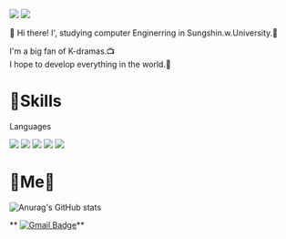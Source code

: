 <img src="https://img.shields.io/badge/Blog-FF4154?style=flat-square&logo=Undertale&logoColor=white"/></a>
<img src="https://img.shields.io/badge/Gmail-EA4335?style=flat-square&logo=Gmail&logoColor=white"/>

👩 Hi there! I', studying computer Enginerring in Sungshin.w.University.💜 

I'm a big fan of K-dramas.📺   
I hope to develop everything in the world.🎇

# 💪Skills

Languages


<img src="https://img.shields.io/badge/C++-00599?style=flat-square&logo=C%2B%2B&logoColor=white"/></a>
<img src="https://img.shields.io/badge/Java-007396?style=flat-square&logo=Java&logoColor=white"/></a>
<img src="https://img.shields.io/badge/Python-3776AB?style=flat-square&logo=Python&logoColor=white"/></a>
<img src="https://img.shields.io/badge/Node.js-339933?style=flat-square&logo=Node.js&logoColor=white"/></a>
<img src="https://img.shields.io/badge/Spring-6DB33F?style=flat-square&logo=Spring&logoColor=white"/></a>

# 💎Me💎

![Anurag's GitHub stats](https://github-readme-stats.vercel.app/api?username=jhsong76&show_icons=true&theme=default)

 ** [![Gmail Badge](https://img.shields.io/badge/Gmail-d14836?style=flat-square&logo=Gmail&logoColor=white&link=mailto:20190976@sungshin.ac.kr)](mailto:20190976@sungshin.ac.kr)**
	
<!--
**jhsong76/jhsong76** is a ✨ _special_ ✨ repository because its `README.md` (this file) appears on your GitHub profile.

Here are some ideas to get you started:

- 🔭 I’m currently working on ...
- 🌱 I’m currently learning ...
- 👯 I’m looking to collaborate on ...
- 🤔 I’m looking for help with ...
- 💬 Ask me about ...
- 📫 How to reach me: ...
- 😄 Pronouns: ...
- ⚡ Fun fact: ...
-->
